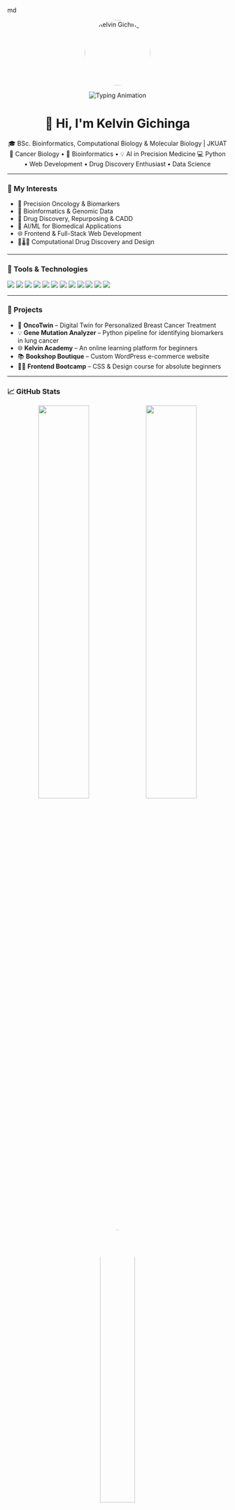 md
<p align="center">
  <img src="https://github.com/kelvinmaina01.png" width="150" height="150" style="border-radius:50%;" alt="Kelvin Gichinga" />
</p>

<p align="center">
  <img src="https://readme-typing-svg.herokuapp.com?size=22&duration=4000&color=38B2AC&center=true&vCenter=true&lines=Bioinformatician;Cancer+Researcher;AI+%26+ML+Enthusiast;Web+Developer;Drug+Discovery+Explorer" alt="Typing Animation" />
</p>

<h1 align="center">👋 Hi, I'm Kelvin Gichinga</h1>

<p align="center">
🎓 BSc. Bioinformatics, Computational Biology & Molecular Biology | JKUAT  
🔬 Cancer Biology • 🧬 Bioinformatics • 💡 AI in Precision Medicine  
💻 Python • Web Development • Drug Discovery Enthusiast • Data Science
</p>

---

### 🧠 My Interests
- 🔬 Precision Oncology & Biomarkers  
- 🧬 Bioinformatics & Genomic Data  
- 💊 Drug Discovery, Repurposing & CADD  
- 🤖 AI/ML for Biomedical Applications  
- 🌐 Frontend & Full-Stack Web Development  
- 🧪🌡️💊 Computational Drug Discovery and Design  

---

### 🧰 Tools & Technologies

<p>
  <img src="https://img.shields.io/badge/Python-3776AB?style=flat&logo=python&logoColor=white"/>
  <img src="https://img.shields.io/badge/JavaScript-F7DF1E?style=flat&logo=javascript&logoColor=black"/>
  <img src="https://img.shields.io/badge/React-61DAFB?style=flat&logo=react&logoColor=black"/>
  <img src="https://img.shields.io/badge/Node.js-339933?style=flat&logo=node.js&logoColor=white"/>
  <img src="https://img.shields.io/badge/Tailwind_CSS-38B2AC?style=flat&logo=tailwind-css&logoColor=white"/>
  <img src="https://img.shields.io/badge/WordPress-21759B?style=flat&logo=wordpress&logoColor=white"/>
  <img src="https://img.shields.io/badge/BioPython-3776AB?style=flat&logo=python&logoColor=white"/>
  <img src="https://img.shields.io/badge/Colab-F9AB00?style=flat&logo=google-colab&logoColor=black"/>
  <img src="https://img.shields.io/badge/GitHub-181717?style=flat&logo=github&logoColor=white"/>
  <img src="https://img.shields.io/badge/StackOverflow-FE7A16?style=flat&logo=stackoverflow&logoColor=white"/>
  <img src="https://img.shields.io/badge/LeetCode-FFA116?style=flat&logo=leetcode&logoColor=white"/>
  <img src="https://img.shields.io/badge/HackerRank-2EC866?style=flat&logo=hackerrank&logoColor=white"/>
</p>

---

### 🚀 Projects
- 🧪 **OncoTwin** – Digital Twin for Personalized Breast Cancer Treatment  
- 💡 **Gene Mutation Analyzer** – Python pipeline for identifying biomarkers in lung cancer  
- 🌐 **Kelvin Academy** – An online learning platform for beginners  
- 📚 **Bookshop Boutique** – Custom WordPress e-commerce website  
- 👨‍🏫 **Frontend Bootcamp** – CSS & Design course for absolute beginners

---

### 📈 GitHub Stats

<p align="center">
  <img src="https://github-readme-stats.vercel.app/api?username=kelvinmaina01&show_icons=true&theme=tokyonight" width="48%" />
  <img src="https://github-readme-streak-stats.herokuapp.com/?user=kelvinmaina01&theme=tokyonight" width="48%"/>
</p>

<p align="center">
  <img src="https://github-readme-stats.vercel.app/api/top-langs/?username=kelvinmaina01&layout=compact&theme=tokyonight" width="40%" style="border-radius: 50%; overflow: hidden;" />
</p>

<p align="center">
  <img src="https://github-profile-trophy.vercel.app/?username=kelvinmaina01&theme=tokyonight&column=6&margin-w=15&margin-h=15"/>
</p>

<p align="center">
  <img src="https://raw.githubusercontent.com/ashutosh00710/github-readme-activity-graph/master/graph/graph-theme-night.svg" />
</p>

<p align="center">
  <img src="https://komarev.com/ghpvc/?username=kelvinmaina01&label=Profile%20Views&color=0e75b6&style=flat" alt="profile views" />
</p>

<p align="center">
  <img src="https://github.com/kelvinmaina01/kelvinmaina01/blob/output/github-contribution-grid-snake.svg" alt="snake gif" />
</p>

---

### 🔗 Featured Repositories
- [OncoTwin](https://github.com/kelvinmaina01/OncoTwin) – Digital Twin for Personalized Breast Cancer Treatment  
- [Gene Mutation Analyzer](https://github.com/kelvinmaina01/GeneMutationAnalyzer) – Biomarker pipeline for lung cancer  
- [Kelvin Academy](https://github.com/kelvinmaina01/KelvinAcademy) – Online learning platform  

---

### 📬 Let's Connect!

<p>
  📧 Email: kelvingichinga[at]gmail.com  
  💼 LinkedIn: [linkedin.com/in/kelvinmaina01](#)  
  🔬 ResearchGate: [Coming Soon]  
  🌐 Portfolio: [Coming Soon]  
</p>

---

> _“Science meets code. Data meets life. I build tools that decode disease.”_


